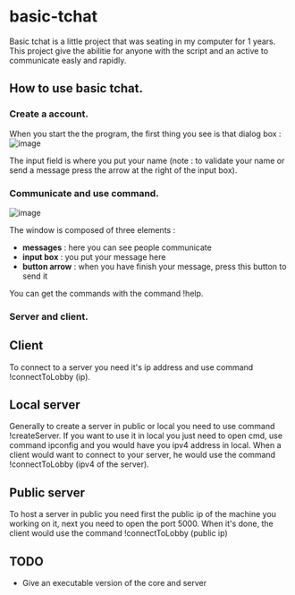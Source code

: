 # basic-tchat

  Basic tchat is a little project that was seating in my computer for 1 years. This project give the abilitie for anyone with the script and an active to communicate
easly and rapidly.

## How to use basic tchat.
### Create a account.

  When you start the the program, the first thing you see is that dialog box :
  ![image](https://user-images.githubusercontent.com/84450771/190591883-7d5548dc-d699-469a-8e78-d5f58dd000cc.png)

  The input field is where you put your name (note : to validate your name or send a message press the arrow at the right of the input box).
  
### Communicate and use command.

  ![image](https://user-images.githubusercontent.com/84450771/190592667-e0595c63-7df5-4adc-8599-8f8ba7ef9694.png)


  The window is composed of three elements : 
  * **messages** : here you can see people communicate
  * **input box** : you put your message here
  * **button arrow** : when you have finish your message, press this button to send it

  You can get the commands with the command !help.

### Server and client.

  ## Client
  
  To connect to a server you need it's ip address and use command !connectToLobby (ip).
  
  ## Local server
  
  Generally to create a server in public or local you need to use command !createServer. If you want to use it in local you just need to open cmd, use command ipconfig and you would have you ipv4 address in local. When a client would want to connect to your server, he would use the command !connectToLobby (ipv4 of the server).
  ## Public server
  
  To host a server in public you need first the public ip of the machine you working on it, next you need to open the port 5000. When it's done, the client would use the command !connectToLobby (public ip)
  

## TODO
* Give an executable version of the core and server
